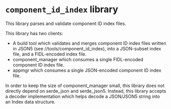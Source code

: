 # `component_id_index` library

This library parses and validate component ID index files.

This library has two clients:
* A build tool which validates and merges component ID index files written in
  JSON5 (see //tools/component_id_index), into a JSON-subset index file, and a
  FIDL-encoded index file.
* component_manager which consumes a single FIDL-encoded component ID index
  file.
* appmgr which consumes a single JSON-encoded component ID index file.

In order to keep the size of component_manager small, this library does not
directly depend on serde_json and serde_json5. Instead, this library accepts a
decoder implementation which helps decode a JSON/JSON5 string into an Index data
structure.
